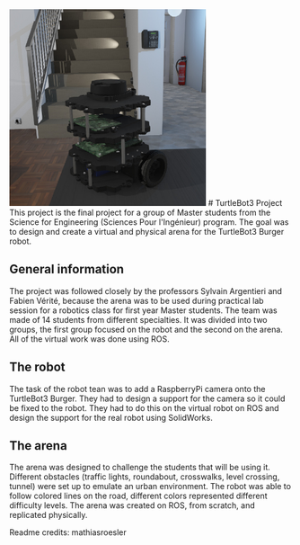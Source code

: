 <img src="https://raw.githubusercontent.com/cyberbotics/webots/released/docs/blog/images/turtlebot3.jpg" alt="alt text" width="350" height="350">
# TurtleBot3 Project
This project is the final project for a group of Master students from the Science for Engineering (Sciences Pour l'Ingénieur) program. 
The goal was to design and create a virtual and physical arena for the TurtleBot3 Burger robot.

## General information
The project was followed closely by the professors Sylvain Argentieri and Fabien Vérité, because the arena was to be used during 
practical lab session for a robotics class for first year Master students. The team was made of 14 students from different specialties.
It was divided into two groups, the first group focused on the robot and the second on the arena. All of the virtual work was done 
using ROS.

## The robot
The task of the robot tean was to add a RaspberryPi camera onto the TurtleBot3 Burger. They had to design a support for the camera so
it could be fixed to the robot. They had to do this on the virtual robot on ROS and design the support for the real robot using 
SolidWorks.

## The arena
The arena was designed to challenge the students that will be using it. Different obstacles (traffic lights, roundabout, crosswalks,
level crossing, tunnel) were set up to emulate an urban environment. The robot was able to follow colored lines on the road, different
colors represented different difficulty levels. The arena was created on ROS, from scratch, and replicated physically.

Readme credits: mathiasroesler
